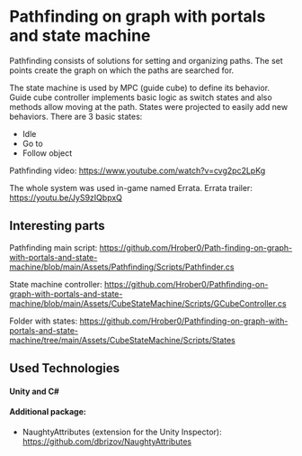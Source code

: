 # Pathfinding on graph with portals and state machine

Pathfinding consists of solutions for setting and organizing paths.
The set points create the graph on which the paths are searched for.

The state machine is used by MPC (guide cube) to define its behavior.
Guide cube controller implements basic logic as switch states and also methods allow moving at the path.
States were projected to easily add new behaviors.
There are 3 basic states:
- Idle
- Go to
- Follow object


Pathfinding video: https://www.youtube.com/watch?v=cvg2pc2LpKg

The whole system was used in-game named Errata.
Errata trailer: https://youtu.be/JyS9zIQbpxQ


## Interesting parts

Pathfinding main script: https://github.com/Hrober0/Path-finding-on-graph-with-portals-and-state-machine/blob/main/Assets/Pathfinding/Scripts/Pathfinder.cs

State machine controller: https://github.com/Hrober0/Pathfinding-on-graph-with-portals-and-state-machine/blob/main/Assets/CubeStateMachine/Scripts/GCubeController.cs

Folder with states: https://github.com/Hrober0/Pathfinding-on-graph-with-portals-and-state-machine/tree/main/Assets/CubeStateMachine/Scripts/States


## Used Technologies

#### Unity and C#

#### Additional package:
- NaughtyAttributes (extension for the Unity Inspector):  https://github.com/dbrizov/NaughtyAttributes
